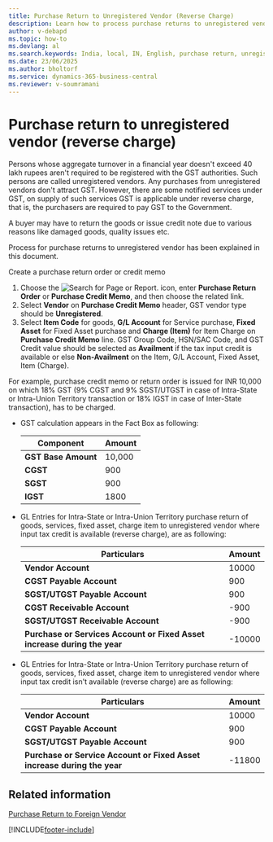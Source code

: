 ```yaml
---
title: Purchase Return to Unregistered Vendor (Reverse Charge)
description: Learn how to process purchase returns to unregistered vendors under GST reverse charge in Business Central India.
author: v-debapd
ms.topic: how-to
ms.devlang: al
ms.search.keywords: India, local, IN, English, purchase return, unregistered vendor, reverse charge
ms.date: 23/06/2025
ms.author: bholtorf
ms.service: dynamics-365-business-central
ms.reviewer: v-soumramani
---
```


# Purchase return to unregistered vendor (reverse charge)

Persons whose aggregate turnover in a financial year doesn't exceed 40 lakh rupees aren't required to be registered with the GST authorities. Such persons are called unregistered vendors. Any purchases from unregistered vendors don't attract GST. However, there are some notified services under GST, on supply of such services GST is applicable under reverse charge, that is, the purchasers are required to  pay GST to the Government.

A buyer may have to return the goods or issue credit note due to various reasons like damaged goods, quality issues etc.

Process for purchase returns to unregistered vendor has been explained in this document.

Create a purchase return order or credit memo

1. Choose the ![Search for Page or Report.](image/search_small.png "Search for Page or Report icon") icon, enter **Purchase Return Order** or **Purchase Credit Memo**, and then choose the related link. 
1. Select **Vendor** on **Purchase Credit Memo** header, GST vendor type should be **Unregistered**.
1. Select **Item Code** for goods, **G/L Account** for Service purchase, **Fixed Asset** for Fixed Asset purchase and **Charge (Item)** for Item Charge on **Purchase Credit Memo** line. GST Group Code, HSN/SAC Code, and GST Credit value should be selected as **Availment** if the tax input credit is available or else **Non-Availment** on the Item, G/L Account, Fixed Asset, Item (Charge).

For example, purchase credit memo or return order is issued for INR 10,000 on which 18% GST (9% CGST and 9% SGST/UTGST in case of Intra-State or Intra-Union Territory transaction or 18% IGST in case of Inter-State transaction), has to be charged.

- GST calculation appears in the Fact Box as following:

    |Component|Amount|
    |----------------------------------|---------------------------------------|  
    |**GST Base Amount**|10,000|  
    |**CGST**|900|  
    |**SGST**|900|
    |**IGST**|1800|

- GL Entries for Intra-State or Intra-Union Territory purchase return of goods, services, fixed asset, charge item to unregistered vendor where input tax credit is available (reverse charge),  are as following:

    |Particulars|Amount|
    |----------------------------------|---------------------------------------|
    |**Vendor Account**|10000| 
    |**CGST Payable Account**|900|
    |**SGST/UTGST Payable Account**|900|
    |**CGST Receivable Account**|-900|
    |**SGST/UTGST Receivable Account**|-900|
    |**Purchase or Services Account or Fixed Asset increase during the year**|-10000|

- GL Entries for Intra-State or Intra-Union Territory purchase return of goods, services, fixed asset, charge item to unregistered vendor where input tax credit isn't available (reverse charge) are as following:

    |Particulars|Amount|
    |----------------------------------|---------------------------------------|
    |**Vendor Account**|10000|
    |**CGST Payable Account**|900|
    |**SGST/UTGST Payable Account**|900|
    |**Purchase or Service Account or Fixed Asset increase during the year**|-11800|

## Related information

[Purchase Return to Foreign Vendor](GST-Purchase-Return-to-Foreign-Vendor.md)

[!INCLUDE[footer-include](../../includes/footer-banner.md)]
